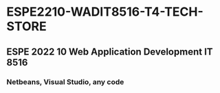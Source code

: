 # ESPE2210-WADIT8516-T4-TECH-STORE
## ESPE 2022 10 Web Application Development IT 8516
### Netbeans, Visual Studio, any code
